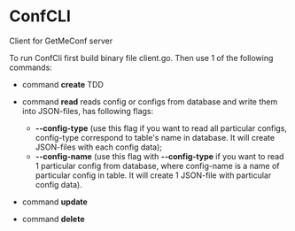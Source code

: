 # ConfCLI
Client for GetMeConf server

To run ConfCli first build binary file client.go. Then use 1 of the following commands:

- command **create** 
TDD

- command **read** reads config or configs from database and write them into JSON-files, has following flags:
  - **--config-type** (use this flag if you want to read all particular configs,
  config-type correspond to table's name in database. It will create JSON-files with each  config data);
  - **--config-name** (use this flag with **--config-type** 
if you want to read 1 particular config from database,
 where config-name is a name of particular config in table.
  It will create 1 JSON-file with particular config data).
  
- command **update** 



- command **delete** 



